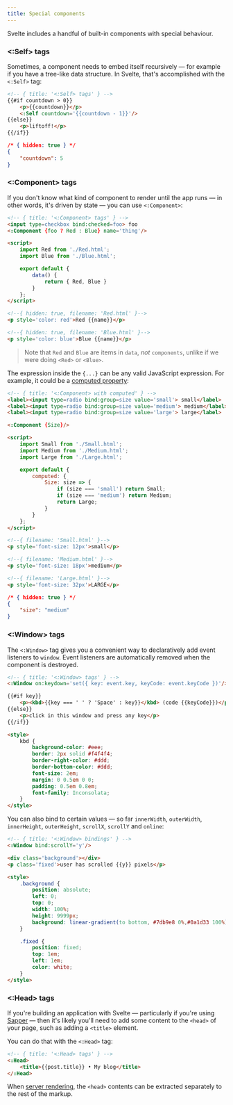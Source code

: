 ```yaml
---
title: Special components
---
```


Svelte includes a handful of built-in components with special behaviour.


### <:Self> tags

Sometimes, a component needs to embed itself recursively — for example if you have a tree-like data structure. In Svelte, that's accomplished with the `<:Self>` tag:

```html
<!-- { title: '<:Self> tags' } -->
{{#if countdown > 0}}
	<p>{{countdown}}</p>
	<:Self countdown='{{countdown - 1}}'/>
{{else}}
	<p>liftoff!</p>
{{/if}}
```

```json
/* { hidden: true } */
{
	"countdown": 5
}
```


### <:Component> tags

If you don't know what kind of component to render until the app runs — in other words, it's driven by state — you can use `<:Component>`:

```html
<!-- { title: '<:Component> tags' } -->
<input type=checkbox bind:checked=foo> foo
<:Component {foo ? Red : Blue} name='thing'/>

<script>
	import Red from './Red.html';
	import Blue from './Blue.html';

	export default {
		data() {
			return { Red, Blue }
		}
	};
</script>
```

```html
<!--{ hidden: true, filename: 'Red.html' }-->
<p style='color: red'>Red {{name}}</p>
```

```html
<!--{ hidden: true, filename: 'Blue.html' }-->
<p style='color: blue'>Blue {{name}}</p>
```

> Note that `Red` and `Blue` are items in `data`, *not* `components`, unlike if we were doing `<Red>` or `<Blue>`.

The expression inside the `{...}` can be any valid JavaScript expression. For example, it could be a [computed property](guide#computed-properties):

```html
<!-- { title: '<:Component> with computed' } -->
<label><input type=radio bind:group=size value='small'> small</label>
<label><input type=radio bind:group=size value='medium'> medium</label>
<label><input type=radio bind:group=size value='large'> large</label>

<:Component {Size}/>

<script>
	import Small from './Small.html';
	import Medium from './Medium.html';
	import Large from './Large.html';

	export default {
		computed: {
			Size: size => {
				if (size === 'small') return Small;
				if (size === 'medium') return Medium;
				return Large;
			}
		}
	};
</script>
```

```html
<!--{ filename: 'Small.html' }-->
<p style='font-size: 12px'>small</p>
```

```html
<!--{ filename: 'Medium.html' }-->
<p style='font-size: 18px'>medium</p>
```

```html
<!--{ filename: 'Large.html' }-->
<p style='font-size: 32px'>LARGE</p>
```

```json
/* { hidden: true } */
{
	"size": "medium"
}
```


### <:Window> tags

The `<:Window>` tag gives you a convenient way to declaratively add event listeners to `window`. Event listeners are automatically removed when the component is destroyed.

```html
<!-- { title: '<:Window> tags' } -->
<:Window on:keydown='set({ key: event.key, keyCode: event.keyCode })'/>

{{#if key}}
	<p><kbd>{{key === ' ' ? 'Space' : key}}</kbd> (code {{keyCode}})</p>
{{else}}
	<p>click in this window and press any key</p>
{{/if}}

<style>
	kbd {
		background-color: #eee;
		border: 2px solid #f4f4f4;
		border-right-color: #ddd;
		border-bottom-color: #ddd;
		font-size: 2em;
		margin: 0 0.5em 0 0;
		padding: 0.5em 0.8em;
		font-family: Inconsolata;
	}
</style>
```

You can also bind to certain values — so far `innerWidth`, `outerWidth`, `innerHeight`, `outerHeight`, `scrollX`, `scrollY` and `online`:

```html
<!-- { title: '<:Window> bindings' } -->
<:Window bind:scrollY='y'/>

<div class='background'></div>
<p class='fixed'>user has scrolled {{y}} pixels</p>

<style>
	.background {
		position: absolute;
		left: 0;
		top: 0;
		width: 100%;
		height: 9999px;
		background: linear-gradient(to bottom, #7db9e8 0%,#0a1d33 100%);
	}

	.fixed {
		position: fixed;
		top: 1em;
		left: 1em;
		color: white;
	}
</style>
```


### <:Head> tags

If you're building an application with Svelte — particularly if you're using [Sapper](https://sapper.svelte.technology) — then it's likely you'll need to add some content to the `<head>` of your page, such as adding a `<title>` element.

You can do that with the `<:Head>` tag:

```html
<!-- { title: '<:Head> tags' } -->
<:Head>
	<title>{{post.title}} • My blog</title>
</:Head>
```

When [server rendering](guide#server-side-rendering), the `<head>` contents can be extracted separately to the rest of the markup.